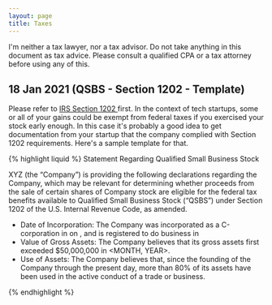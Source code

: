 ```yaml
---
layout: page
title: Taxes
---
```


I'm neither a tax lawyer, nor a tax advisor. Do not take anything in this
document as tax advice. Please consult a qualified CPA or a tax attorney before
using any of this.

<h2> 18 Jan 2021 (QSBS - Section 1202 - Template) </h2>

Please refer to <a href="https://www.law.cornell.edu/uscode/text/26/1202">IRS
Section 1202 </a> first. In the context of tech startups, some or all of your
gains could be exempt from federal taxes if you exercised your stock early
enough. In this case it's probably a good idea to get documentation from your
startup that the company complied with Section 1202 requirements. Here's a
sample template for that.


{% highlight liquid %}
Statement Regarding Qualified Small Business Stock

XYZ (the “Company”) is providing the following declarations
regarding the Company, which may be relevant for determining whether
proceeds from the sale of certain shares of Company stock are
eligible for the federal tax benefits available to Qualified Small
Business Stock (“QSBS”) under Section 1202 of the U.S. Internal
Revenue Code, as amended.

- Date of Incorporation: The Company was incorporated as a C-corporation
  in <STATE> on <DATE>, and is registered to do business in <STATE>
- Value of Gross Assets: The Company believes that its gross assets first
  exceeded $50,000,000 in <MONTH, YEAR>.
- Use of Assets: The Company believes that, since the founding of the
  Company through the present day, more than 80% of its assets have been
  used in the active conduct of a trade or business.

{% endhighlight %}
